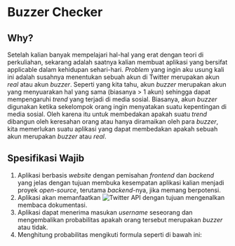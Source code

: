 # Buzzer Checker

## Why?
Setelah kalian banyak mempelajari hal-hal yang erat dengan teori di perkuliahan, sekarang adalah saatnya kalian membuat aplikasi yang bersifat applicable dalam kehidupan sehari-hari. *Problem* yang ingin aku usung kali ini adalah susahnya menentukan sebuah akun di Twitter merupakan akun *real* atau akun *buzzer*. Seperti yang kita tahu, akun *buzzer* merupakan akun yang menyuarakan hal yang sama (biasanya > 1 akun) sehingga dapat mempengaruhi *trend* yang terjadi di media sosial. Biasanya, akun *buzzer* digunakan ketika sekelompok orang ingin menyatakan suatu kepentingan di media sosial. Oleh karena itu untuk membedakan apakah suatu *trend* dibangun oleh keresahan orang atau hanya diramaikan oleh para *buzzer*, kita memerlukan suatu aplikasi yang dapat membedakan apakah sebuah akun merupakan *buzzer* atau *real*.

## Spesifikasi Wajib
1. Aplikasi berbasis *website* dengan pemisahan *frontend* dan *backend* yang jelas dengan tujuan membuka kesempatan aplikasi kalian menjadi proyek *open-source*, terutama *backend*-nya, jika memang berpotensi.
2. Aplikasi akan memanfaatkan ![Twitter API](https://developer.twitter.com/en/docs/twitter-api) dengan tujuan mengenalkan membaca dokumentasi.
3. Aplikasi dapat menerima masukan *username* seseorang dan mengembalikan probabilitas apakah orang tersebut merupakan *buzzer* atau tidak.
4. Menghitung probabilitas mengikuti formula seperti di bawah ini:
